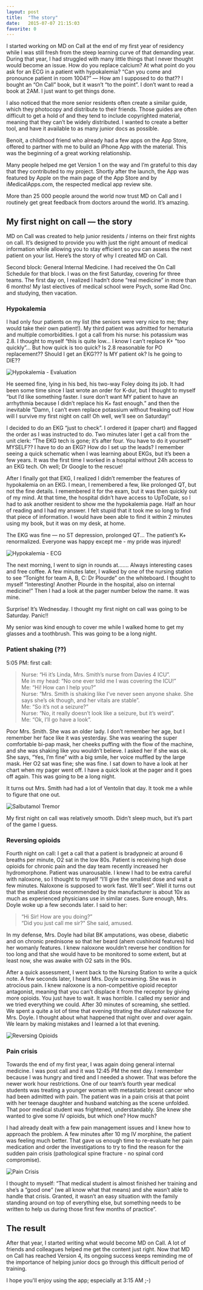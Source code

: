 ```yaml
---
layout: post
title:  "The story"
date:   2015-07-07 21:15:03
favorite: 0
---
```


I started working on MD on Call at the end of my first year of residency while I was still fresh from the steep learning curve of that demanding year. During that year, I had struggled with many little things that I never thought would become an issue.<!--more--> How do you replace calcium? At what point do you ask for an ECG in a patient with hypokalemia? “Can you come and pronounce patient in room 1004?” — How am I supposed to do that??  I bought an “On Call” book, but it wasn’t “to the point”.  I don’t want to read a book at 2AM. I just want to get things done.

I also noticed that the more senior residents often create a similar guide, which they photocopy and distribute to their friends. Those guides are often difficult to get a hold of and they tend to include copyrighted material, meaning that they can’t be widely distributed. I wanted to create a better tool, and have it available to as many junior docs as possible.

Benoit, a childhood friend who already had a few apps on the App Store, offered to partner with me to build an iPhone App with the material. This was the beginning of a great working relationship.

Many people helped me get Version 1 on the way and I’m grateful to this day that they contributed to my project. Shortly after the launch, the App was featured by Apple on the main page of the App Store and by iMedicalApps.com, the respected medical app review site.

More than 25 000 people around the world now trust MD on Call and I routinely get great feedback from doctors around the world.  It’s amazing.

## My first night on call — the story

MD on Call was created to help junior residents / interns on their first nights on call. It’s designed to provide you with just the right amount of medical information while allowing you to stay efficient so you can assess the next patient on your list. Here’s the story of why I created MD on Call.

Second block: General Internal Medicine.  I had received the On Call Schedule for that block. I was on the first Saturday, covering for three teams. The first day on, I realized I hadn’t done “real medicine” in more than 6 months!  My last electives of medical school were Psych, some Rad Onc. and studying, then vacation.

### Hypokalemia

I had only four patients on my list (the seniors were very nice to me; they would take their own patient!). My third patient was admitted for hematuria and multiple comorbidities. I got a call from his nurse: his potassium was 2.8. I thought to myself “this is quite low… I know I can’t replace K+ "too quickly”… But how quick is too quick? Is 2.8 reasonable for PO replacement?? Should I get an EKG??? Is MY patient ok? Is he going to DIE??

![Hypokalemia - Evaluation](/images/blog/hypokalemia-evaluation.jpg)

He seemed fine, lying in his bed, his two-way Foley doing its job. It had been some time since I last wrote an order for K-dur, but I thought to myself “but I’d like something faster. I sure don’t want MY patient to have an arrhythmia because I didn’t replace his K+ fast enough.” and then the inevitable “Damn, I can’t even replace potassium without freaking out! How will I  survive my first night on call! Oh well, we’ll see on Saturday!”

I decided to do an EKG “just to check”. I ordered it (paper chart) and flagged the order as I was instructed to do. Two minutes later I get a call from the unit clerk: “The EKG tech is gone; it’s after four. You have to do it yourself”  MYSELF?? I have to do an EKG?  How do I set up the leads? I remember seeing a quick schematic when I was learning about EKGs, but it’s been a few years. It was the first time I worked in a hospital without 24h access to an EKG tech. Oh well; Dr Google to the rescue!

After I finally got that EKG, I realized I didn’t remember the features of hypokalemia on an EKG. I mean, I remembered a few, like prolonged QT, but not the fine details. I remembered it for the exam, but it was then quickly out of my mind. At that time, the hospital didn’t have access to UpToDate, so I had to ask another resident to show me the hypokalemia page. Half an hour of reading and I had my answer. I felt stupid that it took me so long to find that piece of information. I would have been able to find it within 2 minutes using my book, but it was on my desk, at home.

The EKG was fine — no ST depression, prolonged QT... The patient’s K+ renormalized. Everyone was happy except me -  my pride was injured!

![Hypokalemia - ECG](/images/blog/hypokalemia-ecg.jpg)

The next morning, I went to sign in rounds at....…  Always interesting cases and free coffee. A few minutes later, I walked by one of the nursing station to see “Tonight for team A, B, C: Dr Plourde” on the whiteboard.  I thought to myself “Interesting! Another Plourde in the hospital, also on internal medicine!” Then I had a look at the pager number below the name. It was mine.

Surprise! It’s Wednesday. I thought my first night on call was going to be Saturday. Panic!!

My senior was kind enough to cover me while I walked home to get my glasses and a toothbrush. This was going to be a long night.

### Patient shaking (??)

5:05 PM: first call:
> Nurse: “Hi it’s Linda, Mrs. Smith’s nurse from Davies 4 ICU”.  
> Me in my head: “No one ever told me I was covering the ICU!”  
> Me: “Hi! How can I help you?”  
> Nurse: “Mrs. Smith is shaking like I’ve never seen anyone shake. She says she’s ok though, and her vitals are stable”.  
> Me: “So it’s not a seizure?”  
> Nurse: “No, it really doesn’t look like a seizure, but it’s weird”.  
> Me: “Ok, I’ll go have a look”.

Poor Mrs. Smith. She was an older lady. I don’t remember her age, but I remember her face like it was yesterday. She was wearing the super comfortable bi-pap mask, her cheeks puffing with the flow of the machine, and she was shaking like you wouldn’t believe. I asked her if she was ok. She says, “Yes, I’m fine” with a big smile, her voice muffled by the large mask. Her O2 sat was fine; she was fine. I sat down to have a look at her chart when my pager went off. I have a quick look at the pager and it goes off again. This was going to be a long night.

It turns out Mrs. Smith had had a lot of Ventolin that day. It took me a while to figure that one out.

![Salbutamol Tremor](/images/blog/salbutamol-tremor.jpg)

My first night on call was relatively smooth. Didn’t sleep much, but it’s part of the game I guess.

### Reversing opioids

Fourth night on call:  I get a call that a patient is bradypneic at around 6 breaths per minute, O2 sat in the low 80s. Patient is receiving high dose opioids for chronic pain and the day team recently increased her hydromorphone. Patient was unarousable. I knew I had to be extra careful with naloxone, so I thought to myself “I’ll give the smallest dose and wait a few minutes. Naloxone is supposed to work fast. We’ll see”. Well it turns out that the smallest dose recommended by the manufacturer is about 10x as much as experienced physicians use in similar cases. Sure enough,  Mrs. Doyle woke up a few seconds later. I said to her:

> “Hi Sir! How are you doing?”  
> “Did you just call me sir?" She said, amused.

In my defense, Mrs. Doyle had bilat BK amputations, was obese, diabetic and on chronic prednisone so that her beard (ahem cushinoid features) hid her womanly features. I knew naloxone wouldn’t reverse her condition for too long and that she would have to be monitored to some extent, but at least now, she was awake with O2 sats in the 90s.

After a quick assessment, I went back to the Nursing Station to write a quick note. A few seconds later, I heard Mrs. Doyle screaming. She was in atrocious pain. I knew naloxone is a non-competitive opioid receptor antagonist, meaning that you can’t displace it from the receptor by giving more opioids. You just have to wait. It was horrible. I called my senior and we tried everything we could. After 30 minutes of screaming, she settled. We spent a quite a lot of time that evening titrating the *diluted* naloxone for Mrs. Doyle. I thought about what happened that night over and over again. We learn by making mistakes and I learned a lot that evening.

![Reversing Opioids](/images/blog/reversing-opioids.jpg)

### Pain crisis

Towards the end of my first year, I was again doing general internal medicine. I was post call and it was 12:45 PM the next day. I remember because I was hungry and tired and I needed a shower. That was before the newer work hour restrictions. One of our team’s fourth year medical students was treating a younger woman with metastatic breast cancer who had been admitted with pain. The patient was in a pain crisis at that point with her teenage daughter and husband watching as the scene unfolded. That poor medical student was frightened, understandably. She knew she wanted to give some IV opioids, but which one? How much?

I had already dealt with a few pain management issues and I knew how to approach the problem. A few minutes after 10 mg IV morphine, the patient was feeling much better. That gave us enough time to re-evaluate her pain medication and order the investigations to try to find the reason for the sudden pain crisis (pathological spine fracture - no spinal cord compromise).

![Pain Crisis](/images/blog/pain-crisis.jpg)

I thought to myself: “That medical student is almost finished her training and she’s a “good one” (we all know what that means) and she wasn’t able to handle that crisis. Granted, it wasn’t an easy situation with the family standing around on top of everything else, but something needs to be written to help us during those first few months of practice”.

## The result

After that year, I started writing what would become MD on Call. A lot of friends and colleagues helped me get the content just right. Now that MD on Call has reached Version 4, its ongoing success keeps reminding me of the importance of helping junior docs go through this difficult period of training.

I hope you'll enjoy using the app; especially at 3:15 AM ;-)